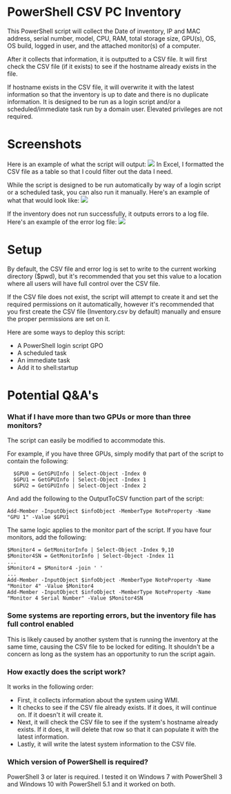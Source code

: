 # PowerShell CSV PC Inventory
This PowerShell script will collect the Date of inventory, IP and MAC address, serial number, model, CPU, RAM, total storage size, GPU(s), OS, OS build, logged in user, and the attached monitor(s) of a computer.

After it collects that information, it is outputted to a CSV file. It will first check the CSV file (if it exists) to see if the hostname already exists in the file. 

If hostname exists in the CSV file, it will overwrite it with the latest information so that the inventory is up to date and there is no duplicate information.
 It is designed to be run as a login script and/or a scheduled/immediate task run by a domain user. Elevated privileges are not required.
#  Screenshots
Here is an example of what the script will output:
![](https://raw.githubusercontent.com/sbirdsill/PowerShell-PC-Inventory/master/Sample.png)
In Excel, I formatted the CSV file as a table so that I could filter out the data I need.

While the script is designed to be run automatically by way of a login script or a scheduled task, you can also run it manually. Here's an example of what that would look like:
![](https://raw.githubusercontent.com/sbirdsill/PowerShell-PC-Inventory/master/Run.png)

If the inventory does not run successfully, it outputs errors to a log file. Here's an example of the error log file:
![](https://raw.githubusercontent.com/sbirdsill/PowerShell-PC-Inventory/master/ErrorLog.png)

# Setup
By default, the CSV file and error log is set to write to the current working directory ($pwd), but it's recommended that you set this value to a location where all users will have full control over the CSV file.

If the CSV file does not exist, the script will attempt to create it and set the required permissions on it automatically, however it's recommended that you first create the CSV file (Inventory.csv by default) manually and ensure the proper permissions are set on it.

Here are some ways to deploy this script:
- A PowerShell login script GPO
- A scheduled task
- An immediate task
- Add it to shell:startup

# Potential Q&A's
### What if I have more than two GPUs or more than three monitors?
The script can easily be modified to accommodate this.

For example, if you have three GPUs, simply modify that part of the script to contain the following:

      $GPU0 = GetGPUInfo | Select-Object -Index 0
      $GPU1 = GetGPUInfo | Select-Object -Index 1
      $GPU2 = GetGPUInfo | Select-Object -Index 2

And add the following to the OutputToCSV function part of the script:

    Add-Member -InputObject $infoObject -MemberType NoteProperty -Name "GPU 1" -Value $GPU1

The same logic applies to the monitor part of the script. If you have four monitors, add the following:

    $Monitor4 = GetMonitorInfo | Select-Object -Index 9,10
    $Monitor4SN = GetMonitorInfo | Select-Object -Index 11
    ...
    $Monitor4 = $Monitor4 -join ' '
    ...
	Add-Member -InputObject $infoObject -MemberType NoteProperty -Name "Monitor 4" -Value $Monitor4
    Add-Member -InputObject $infoObject -MemberType NoteProperty -Name "Monitor 4 Serial Number" -Value $Monitor4SN

### Some systems are reporting errors, but the inventory file has full control enabled
This is likely caused by another system that is running the inventory at the same time, causing the CSV file to be locked for editing. It shouldn't be a concern as long as the system has an opportunity to run the script again.

### How exactly does the script work?
It works in the following order:
- First, it collects information about the system using WMI.
- It checks to see if the CSV file already exists. If it does, it will continue on. If it doesn't it will create it.
- Next, it will check the CSV file to see if the system's hostname already exists. If it does, it will delete that row so that it can populate it with the latest information.
- Lastly, it will write the latest system information to the CSV file.

### Which version of PowerShell is required?
PowerShell 3 or later is required. I tested it on Windows 7 with PowerShell 3 and Windows 10 with PowerShell 5.1 and it worked on both.
